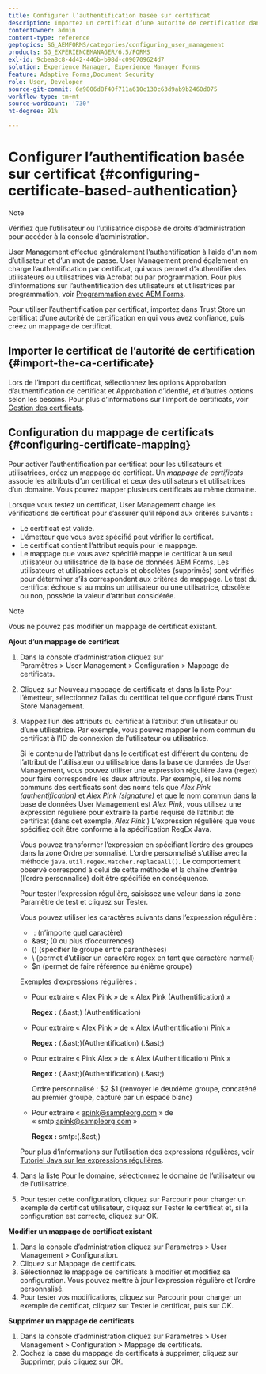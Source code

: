 ```yaml
---
title: Configurer l’authentification basée sur certificat
description: Importez un certificat d’une autorité de certification dans Trust Store et créez un mappage de certificats pour l’authentification basée sur certificat.
contentOwner: admin
content-type: reference
geptopics: SG_AEMFORMS/categories/configuring_user_management
products: SG_EXPERIENCEMANAGER/6.5/FORMS
exl-id: 9cbea8c8-4d42-446b-b98d-c090709624d7
solution: Experience Manager, Experience Manager Forms
feature: Adaptive Forms,Document Security
role: User, Developer
source-git-commit: 6a9806d8f40f711a610c130c63d9ab9b2460d075
workflow-type: tm+mt
source-wordcount: '730'
ht-degree: 91%

---
```


# Configurer l’authentification basée sur certificat {#configuring-certificate-based-authentication}

>[!NOTE]
> 
> Vérifiez que l’utilisateur ou l’utilisatrice dispose de droits d’administration pour accéder à la console d’administration.

User Management effectue généralement l’authentification à l’aide d’un nom d’utilisateur et d’un mot de passe. User Management prend également en charge l’authentification par certificat, qui vous permet d’authentifier des utilisateurs ou utilisatrices via Acrobat ou par programmation. Pour plus d’informations sur l’authentification des utilisateurs et utilisatrices par programmation, voir [Programmation avec AEM Forms](https://www.adobe.com/go/learn_aemforms_programming_63_fr).

Pour utiliser l’authentification par certificat, importez dans Trust Store un certificat d’une autorité de certification en qui vous avez confiance, puis créez un mappage de certificat.

## Importer le certificat de l’autorité de certification {#import-the-ca-certificate}

Lors de l’import du certificat, sélectionnez les options Approbation d’authentification de certificat et Approbation d’identité, et d’autres options selon les besoins. Pour plus d’informations sur l’import de certificats, voir [Gestion des certificats](/help/forms/using/admin-help/certificates.md#managing-certificates).

## Configuration du mappage de certificats {#configuring-certificate-mapping}

Pour activer l’authentification par certificat pour les utilisateurs et utilisatrices, créez un mappage de certificat. Un *mappage de certificats* associe les attributs d’un certificat et ceux des utilisateurs et utilisatrices d’un domaine. Vous pouvez mapper plusieurs certificats au même domaine.

Lorsque vous testez un certificat, User Management charge les vérifications de certificat pour s’assurer qu’il répond aux critères suivants :

* Le certificat est valide.
* L’émetteur que vous avez spécifié peut vérifier le certificat.
* Le certificat contient l’attribut requis pour le mappage.
* Le mappage que vous avez spécifié mappe le certificat à un seul utilisateur ou utilisatrice de la base de données AEM Forms. Les utilisateurs et utilisatrices actuels et obsolètes (supprimés) sont vérifiés pour déterminer s’ils correspondent aux critères de mappage. Le test du certificat échoue si au moins un utilisateur ou une utilisatrice, obsolète ou non, possède la valeur d’attribut considérée.

>[!NOTE]
>
>Vous ne pouvez pas modifier un mappage de certificat existant.

**Ajout d’un mappage de certificat**

1. Dans la console d’administration cliquez sur Paramètres > User Management > Configuration > Mappage de certificats.
1. Cliquez sur Nouveau mappage de certificats et dans la liste Pour l’émetteur, sélectionnez l’alias du certificat tel que configuré dans Trust Store Management.
1. Mappez l’un des attributs du certificat à l’attribut d’un utilisateur ou d’une utilisatrice. Par exemple, vous pouvez mapper le nom commun du certificat à l’ID de connexion de l’utilisateur ou utilisatrice.

   Si le contenu de l’attribut dans le certificat est différent du contenu de l’attribut de l’utilisateur ou utilisatrice dans la base de données de User Management, vous pouvez utiliser une expression régulière Java (regex) pour faire correspondre les deux attributs. Par exemple, si les noms communs des certificats sont des noms tels que *Alex Pink (authentification)* et *Alex Pink (signature)* et que le nom commun dans la base de données User Management est *Alex Pink*, vous utilisez une expression régulière pour extraire la partie requise de l’attribut de certificat (dans cet exemple, *Alex Pink*.) L’expression régulière que vous spécifiez doit être conforme à la spécification RegEx Java.

   Vous pouvez transformer l’expression en spécifiant l’ordre des groupes dans la zone Ordre personnalisé. L’ordre personnalisé s’utilise avec la méthode `java.util.regex.Matcher.replaceAll()`. Le comportement observé correspond à celui de cette méthode et la chaîne d’entrée (l’ordre personnalisé) doit être spécifiée en conséquence.

   Pour tester l’expression régulière, saisissez une valeur dans la zone Paramètre de test et cliquez sur Tester.

   Vous pouvez utiliser les caractères suivants dans l’expression régulière :

   *  : (n’importe quel caractère)
   * &amp;ast; (0 ou plus d’occurrences)
   * () (spécifier le groupe entre parenthèses)
   * \ (permet d’utiliser un caractère regex en tant que caractère normal)
   * $n (permet de faire référence au énième groupe)

   Exemples d’expressions régulières :

   * Pour extraire « Alex Pink » de « Alex Pink (Authentification) »

     **Regex :** (.&amp;ast;) \(Authentification\)

   * Pour extraire « Alex Pink » de « Alex (Authentification) Pink »

     **Regex :** (.&amp;ast;)\(Authentification\) (.&amp;ast;)

   * Pour extraire « Pink Alex » de « Alex (Authentification) Pink »

     **Regex :** (.&amp;ast;)\(Authentification\) (.&amp;ast;)

     Ordre personnalisé : $2 $1 (renvoyer le deuxième groupe, concaténé au premier groupe, capturé par un espace blanc)

   * Pour extraire « apink@sampleorg.com » de « smtp:apink@sampleorg.com »

     **Regex :** smtp:(.&amp;ast;)

   Pour plus d’informations sur l’utilisation des expressions régulières, voir [Tutoriel Java sur les expressions régulières](https://java.sun.com/docs/books/tutorial/essential/regex/).

1. Dans la liste Pour le domaine, sélectionnez le domaine de l’utilisateur ou de l’utilisatrice.
1. Pour tester cette configuration, cliquez sur Parcourir pour charger un exemple de certificat utilisateur, cliquez sur Tester le certificat et, si la configuration est correcte, cliquez sur OK.

**Modifier un mappage de certificat existant**

1. Dans la console d’administration cliquez sur Paramètres > User Management > Configuration.
1. Cliquez sur Mappage de certificats.
1. Sélectionnez le mappage de certificats à modifier et modifiez sa configuration. Vous pouvez mettre à jour l’expression régulière et l’ordre personnalisé.
1. Pour tester vos modifications, cliquez sur Parcourir pour charger un exemple de certificat, cliquez sur Tester le certificat, puis sur OK.

**Supprimer un mappage de certificats**

1. Dans la console d’administration cliquez sur Paramètres > User Management > Configuration > Mappage de certificats.
1. Cochez la case du mappage de certificats à supprimer, cliquez sur Supprimer, puis cliquez sur OK.
